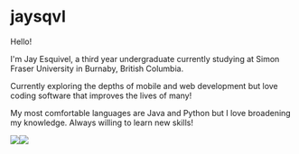 # jaysqvl

Hello!

I'm Jay Esquivel, a third year undergraduate currently studying at Simon Fraser University in Burnaby, British Columbia.

Currently exploring the depths of mobile and web development but love coding software that improves the lives of many!

My most comfortable languages are Java and Python but I love broadening my knowledge. Always willing to learn new skills!

<div style="display: flex; flex-direction: row;">
 <img class="img" src="https://github-readme-stats.vercel.app/api?username=jsqvl&hide=contribs,issues&show_icons=true&count_private=true&theme=dark&include_all_commits=true&hide_rank=true" />
 <img class="img" src="https://github-readme-stats.vercel.app/api/top-langs/?username=jsqvl&theme=dark&langs_count=10" />
</div>
